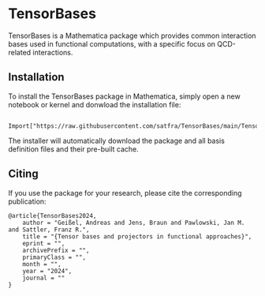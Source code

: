 # TensorBases
TensorBases is a Mathematica package which provides common interaction bases used in functional computations, with a specific focus on QCD-related interactions.

## Installation

To install the TensorBases package in Mathematica, simply open a new notebook or kernel and donwload the installation file:
```
  Import["https://raw.githubusercontent.com/satfra/TensorBases/main/TensorBasesInstaller.m"]
```
The installer will automatically download the package and all basis definition files and their pre-built cache.

## Citing

If you use the package for your research, please cite the corresponding publication:

```
@article{TensorBases2024,
    author = "Geißel, Andreas and Jens, Braun and Pawlowski, Jan M. and Sattler, Franz R.",
    title = "{Tensor bases and projectors in functional approaches}",
    eprint = "",
    archivePrefix = "",
    primaryClass = "",
    month = "",
    year = "2024",
    journal = ""
}
```
